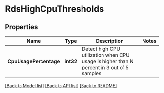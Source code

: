 # RdsHighCpuThresholds

## Properties
Name | Type | Description | Notes
------------ | ------------- | ------------- | -------------
**CpuUsagePercentage** | **int32** | Detect high CPU utilization when CPU usage is higher than N percent in 3 out of 5 samples. | 

[[Back to Model list]](../README.md#documentation-for-models) [[Back to API list]](../README.md#documentation-for-api-endpoints) [[Back to README]](../README.md)


